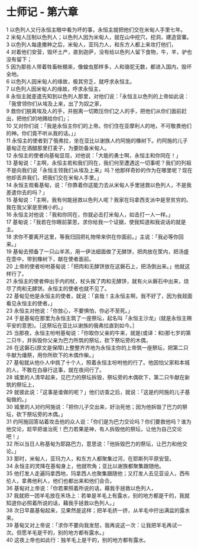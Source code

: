 # 士师记 - 第六章
  
 1 以色列人又行永恒主眼中看为坏的事，永恒主就把他们交在米甸人手里七年。  
 2 米甸人压制以色列人；以色列人因为米甸人，就在山中挖穴，挖洞，建造营寨。  
 3 以色列人每逢撒种之后，米甸人，亚玛力人，和东方人都上来攻打他们，  
 4 对着他们安营，毁坏土产，直到迦萨，没有给以色列人留下食物，牛，羊，驴也没有留下；  
 5 因为那些人带着牲畜帐棚来，像蝗虫那样多，人和骆驼无数，都进入国内，毁坏全地。  
 6 以色列人因米甸人的缘故，极其穷乏，就呼求永恒主。  
 7 以色列人因米甸人的缘故，呼求永恒主，  
 8 永恒主就差遣先知到以色列人那里，对他们说：「永恒主以色列的上帝如此说：「我曾领你们从埃及上来，出了为奴之家，  
 9 救你们脱离埃及人的手，并脱离一切欺压你们之人的手，把他们从你们面前赶出，把他们的地赐给你们」；  
 10 又对你们说：「我是永恒主你们的上帝。你们住在亚摩利人的地，不可敬畏他们的神。你们竟不听从我的话。」」  
 11 永恒主的使者到了俄弗拉，坐在亚比以谢族人约阿施的橡树下。约阿施的儿子基甸正在酒醋那里打麦子，为要防备米甸人。  
 12 永恒主的使者向基甸显现，对他说：「大能的勇士啊，永恒主和你同在！」  
 13 基甸说：「主啊，永恒主若和我们同在，我们何至遭遇这一切事呢？我们的列祖不是向我们说「永恒主领我们从埃及上来」吗？他那样奇妙的作为在哪里呢？现在他却丢弃我们，把我们交在米甸人手里。」  
 14 永恒主观看基甸，说：「你靠着你这能力去从米甸人手里拯救以色列人，不是我差遣你去的吗？」  
 15 基甸说：「主啊，我有何能拯救以色列人呢？我家在玛拿西支派中是至贫穷的。我在我父家是至微小的。」  
 16 永恒主对他说：「我和你同在，你就必击打米甸人，如击打一人一样。」  
 17 基甸说：「我若在你眼前蒙恩，求你给我一个证据，使我知道和我说话的就是主。  
 18 求你不要离开这里，等我归回把礼物带来供在你面前。」主说：「我必等你回来。」  
 19 基甸去预备了一只山羊羔，用一伊法细面做了无酵饼，把肉放在筐内，把汤盛在壶中，带到橡树下，献在使者面前。  
 20 上帝的使者吩咐基甸说：「把肉和无酵饼放在这磐石上，把汤倒出来。」他就这样行了。  
 21 永恒主的使者伸出手内的杖，杖头挨了肉和无酵饼，就有火从磐石中出来，烧尽了肉和无酵饼。永恒主的使者也就不见了。  
 22 基甸见他是永恒主的使者，就说：「哀哉！主永恒主啊，我不好了，因为我觌面看见永恒主的使者。」  
 23 永恒主对他说：「你放心，不要惧怕，你必不至死。」  
 24 于是基甸在那里为永恒主筑了一座祭坛，起名叫「永恒主沙龙」(就是永恒主赐平安的意思)。［这祭坛在亚比以谢族的俄弗拉直到如今。］  
 25 当那夜，永恒主吩咐基甸说：「你取你父亲的牛来，就是(或译：和)那七岁的第二只牛，并拆毁你父亲为巴力所筑的祭坛，砍下祭坛旁的木偶，  
 26 在这磐石(原文是保障)上整整齐齐地为永恒主你的上帝筑一座祭坛，把第二只牛献为燔祭，用你所砍下的木偶作柴。」  
 27 基甸就从他仆人中挑了十个人，照着永恒主吩咐他的行了。他因怕父家和本城的人，不敢在白昼行这事，就在夜间行了。  
 28 城里的人清早起来，见巴力的祭坛拆毁，祭坛旁的木偶砍下，第二只牛献在新筑的祭坛上，  
 29 就彼此说：「这事是谁做的呢？」他们访查之后，就说：「这是约阿施的儿子基甸做的。」  
 30 城里的人对约阿施说：「把你儿子交出来，好治死他；因为他拆毁了巴力的祭坛，砍下祭坛旁的木偶。」  
 31 约阿施回答站着攻击他的众人说：「你们是为巴力交论吗？你们要救他吗？谁为他交论，趁早把谁治死！巴力若果是神，有人拆毁他的祭坛，让他为自己交论吧！」  
 32 所以当日人称基甸为耶路巴力，意思说：「他拆毁巴力的祭坛，让巴力和他交论。」  
 33 那时，米甸人，亚玛力人，和东方人都聚集过河，在耶斯列平原安营。  
 34 永恒主的灵降在基甸身上，他就吹角；亚比以谢族都聚集跟随他。  
 35 他打发人走遍玛拿西地，玛拿西人也聚集跟随他；又打发人去见亚设人，西布伦人，拿弗他利人，他们也都出来和他们会合。  
 36 基甸对上帝说：「你若果照着所说的话，藉我手拯救以色列人，  
 37 我就把一团羊毛放在禾场上：若单是羊毛上有露水，别的地方都是干的，我就知道你必照着所说的话，藉我手拯救以色列人。」  
 38 次日早晨基甸起来，见果然是这样；把羊毛挤一挤，从羊毛中拧出满盆的露水来。  
 39 基甸又对上帝说：「求你不要向我发怒，我再说这一次：让我把羊毛再试一次。但愿羊毛是干的，别的地方都有露水。」  
 40 这夜上帝也如此行：独羊毛上是干的，别的地方都有露水。